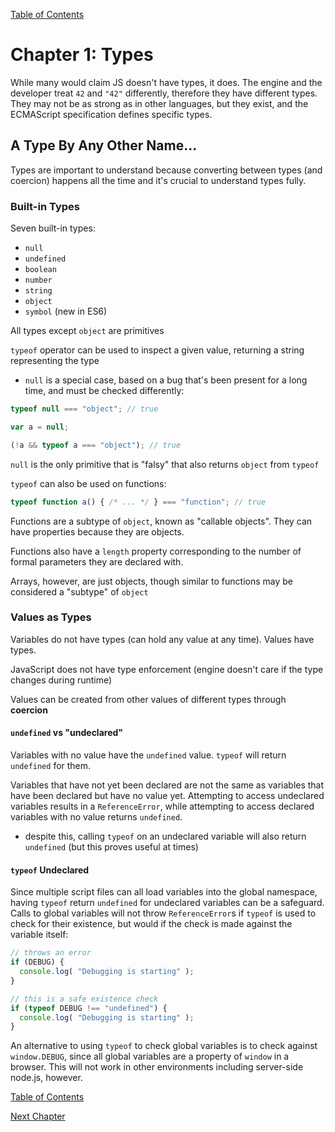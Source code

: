 [Table of Contents](_toc.md)

# Chapter 1: Types #
While many would claim JS doesn't have types, it does.  The engine and the developer treat `42` and `"42"` differently, therefore they have different
types.  They may not be as strong as in other languages, but they exist, and the ECMAScript specification defines specific types.

## A Type By Any Other Name... ##
Types are important to understand because converting between types (and coercion) happens all the time and it's crucial to understand types fully.

### Built-in Types ###
Seven built-in types:
- `null`
- `undefined`
- `boolean`
- `number`
- `string`
- `object`
- `symbol` (new in ES6)

All types except `object` are primitives

`typeof` operator can be used to inspect a given value, returning a string representing the type
- `null` is a special case, based on a bug that's been present for a long time, and must be checked differently:

```js
typeof null === "object"; // true

var a = null;

(!a && typeof a === "object"); // true
```

`null` is the only primitive that is "falsy" that also returns `object` from `typeof`

`typeof` can also be used on functions:

```js
typeof function a() { /* ... */ } === "function"; // true
```

Functions are a subtype of `object`, known as "callable objects".  They can have properties because they are objects.

Functions also have a `length` property corresponding to the number of formal parameters they are declared with.

Arrays, however, are just objects, though similar to functions may be considered a "subtype" of `object`

### Values as Types ###
Variables do not have types (can hold any value at any time).  Values have types.

JavaScript does not have type enforcement (engine doesn't care if the type changes during runtime)

Values can be created from other values of different types through **coercion**

#### `undefined` vs "undeclared" ####
Variables with no value have the `undefined` value.  `typeof` will return `undefined` for them.

Variables that have not yet been declared are not the same as variables that have been declared but have no value yet.  Attempting to access
undeclared variables results in a `ReferenceError`, while attempting to access declared variables with no value returns `undefined`.
- despite this, calling `typeof` on an undeclared variable will also return `undefined` (but this proves useful at times)

#### `typeof` Undeclared ####
Since multiple script files can all load variables into the global namespace, having `typeof` return `undefined` for undeclared variables can be 
a safeguard.  Calls to global variables will not throw `ReferenceError`s if `typeof` is used to check for their existence, but would if the check
is made against the variable itself:

```js
// throws an error
if (DEBUG) {
  console.log( "Debugging is starting" );
}

// this is a safe existence check
if (typeof DEBUG !== "undefined") {
  console.log( "Debugging is starting" );
}
```

An alternative to using `typeof` to check global variables is to check against `window.DEBUG`, since all global variables are a property of `window` 
in a browser.  This will not work in other environments including server-side node.js, however.

[Table of Contents](_toc.md)

[Next Chapter](ch2.md)